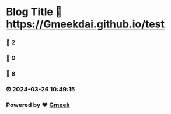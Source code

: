 # Blog Title :link: https://Gmeekdai.github.io/test 
### :page_facing_up: [2](https://Gmeekdai.github.io/test/tag.html) 
### :speech_balloon: 0 
### :hibiscus: 8 
### :alarm_clock: 2024-03-26 10:49:15 
### Powered by :heart: [Gmeek](https://github.com/Meekdai/Gmeek)
